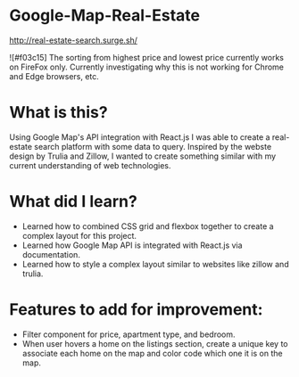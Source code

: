 # Google-Map-Real-Estate

http://real-estate-search.surge.sh/

![#f03c15] The sorting from highest price and lowest price currently works on FireFox only. Currently investigating why this is not working for Chrome and Edge browsers, etc.



# What is this?

Using Google Map's API integration with React.js I was able to create a real-estate search platform with some data to query. Inspired by the webste design by Trulia and Zillow, I wanted to create something similar with my current understanding of web technologies. 


# What did I learn?
- Learned how to combined CSS grid and flexbox together to create a complex layout for this project.
- Learned how Google Map API is integrated with React.js via documentation.
- Learned how to style a complex layout similar to websites like zillow and trulia.

# Features to add for improvement:

  - Filter component for price, apartment type, and bedroom.
  - When user hovers a home on the listings section, create a unique key to associate each home on the map and color code which one it is on the map.

